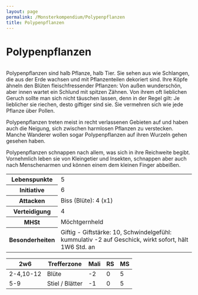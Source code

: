 ```yaml
---
layout: page
permalink: /Monsterkompendium/Polypenpflanzen
title: Polypenpflanzen
---
```


# Polypenpflanzen

<img alt="" src="{{ site.baseurl }}/assets/pics/weltenbuch/gallery/monster/tn2/polypenpflanze.jpg"/>

Polypenpflanzen sind halb Pflanze, halb Tier. Sie sehen aus wie Schlangen, die aus der Erde wachsen und mit Pflanzenteilen dekoriert sind. Ihre Köpfe ähneln den Blüten fleischfressender Pflanzen: Von außen wunderschön, aber innen wartet ein Schlund mit spitzen Zähnen. Von ihrem oft lieblichen Geruch sollte man sich nicht täuschen lassen, denn in der Regel gilt: Je lieblicher sie riechen, desto giftiger sind sie. Sie vermehren sich wie jede Pflanze über Pollen.

Polypenpflanzen treten meist in recht verlassenen Gebieten auf und haben auch die Neigung, sich zwischen harmlosen Pflanzen zu verstecken. Manche Wanderer wollen sogar Polypenpflanzen auf ihren Wurzeln gehen gesehen haben.

Polypenpflanzen schnappen nach allem, was sich in ihre Reichweite begibt. Vornehmlich leben sie von Kleingetier und Insekten, schnappen aber auch nach Menschenarmen und können einem dem kleinen Finger abbeißen.

<table  >
<tbody>
<tr><th>Lebenspunkte</th><td>5</td></tr>
<tr><th>Initiative</th><td>6</td></tr>
<tr><th>Attacken</th><td>Biss (Blüte): 4 (x1)</td></tr>
<tr><th>Verteidigung</th><td>4</td></tr>
<tr><th>MHSt</th><td>Möchtgernheld</td></tr>
<tr><th>Besonderheiten</th><td>Giftig - Giftstärke: 10, Schwindelgefühl: kummulativ -2 auf Geschick, wirkt sofort, hält 1W6 Std. an</td></tr>
</tbody>
</table>
<table  >
<thead>
<tr><th>2w6</th><th>Trefferzone</th><th>Mali</th><th>RS</th><th>MS</th></tr>
</thead>
<tbody>
<tr><td>2-4,10-12</td><td>Blüte</td><td>-2</td><td>0</td><td>5</td></tr>
<tr><td>5-9</td><td>Stiel / Blätter</td><td>-1</td><td>0</td><td>5</td></tr>
</tbody>
</table>
